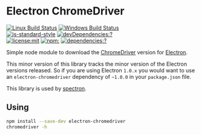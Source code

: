# Electron ChromeDriver

[![Linux Build Status](https://travis-ci.org/electron/chromedriver.svg?branch=master)](https://travis-ci.org/kevinsawicki/electron-chromedriver)
[![Windows Build Status](https://ci.appveyor.com/api/projects/status/wg4lulcyqid86d7f/branch/master?svg=true)](https://ci.appveyor.com/project/kevinsawicki/electron-chromedriver/branch/master)
<br>
[![js-standard-style](https://img.shields.io/badge/code%20style-standard-brightgreen.svg?style=flat)](http://standardjs.com/)
[![devDependencies:?](https://img.shields.io/david/electron/chromedriver.svg)](https://david-dm.org/electron/chromedriver)
<br>
[![license:mit](https://img.shields.io/badge/license-mit-blue.svg)](https://opensource.org/licenses/MIT)
[![npm:](https://img.shields.io/npm/v/electron-chromedriver.svg)](https://www.npmjs.com/packages/electron-chromedriver)
[![dependencies:?](https://img.shields.io/npm/dm/electron-chromedriver.svg)](https://www.npmjs.com/packages/electron-chromedriver)

Simple node module to download the [ChromeDriver](https://sites.google.com/a/chromium.org/chromedriver)
version for [Electron](http://electron.atom.io).

This minor version of this library tracks the minor version of the Electron
versions released. So if you are using Electron `1.0.x` you would want to use
an `electron-chromedriver` dependency of `~1.0.0` in your `package.json` file.

This library is used by [spectron](https://github.com/kevinsawicki/spectron).

## Using

```sh
npm install --save-dev electron-chromedriver
chromedriver -h
```
